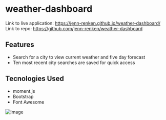 # weather-dashboard

Link to live application: https://jenn-renken.github.io/weather-dashboard/
Link to repo: https://github.com/jenn-renken/weather-dashboard

## Features
- Search for a city to view current weather and five day forecast
- Ten most recent city searches are saved for quick access

## Tecnologies Used
- moment.js
- Bootstrap
- Font Awesome

![image](https://user-images.githubusercontent.com/88343948/135514501-0c82db7d-1cc1-4317-9ac8-209ba82fae37.png)
